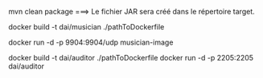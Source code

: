 mvn clean package
===> Le fichier JAR sera créé dans le répertoire target.


docker build -t dai/musician ./pathToDockerfile

docker run -d -p 9904:9904/udp musician-image


docker build -t dai/auditor ./pathToDockerfile
docker run -d -p 2205:2205 dai/auditor